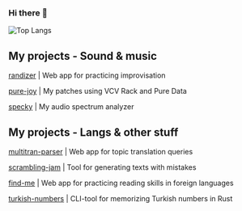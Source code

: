 ### Hi there 👋

![Top Langs](https://github-readme-stats.vercel.app/api/top-langs/?username=grt-pretender&hide_progress=true)

<!--
**grt-pretender/grt-pretender** is a ✨ _special_ ✨ repository because its `README.md` (this file) appears on your GitHub profile.

Here are some ideas to get you started:

- 🔭 I’m currently working on ...
- 🌱 I’m currently learning ...
- 👯 I’m looking to collaborate on ...
- 🤔 I’m looking for help with ...
- 💬 Ask me about ...
- 📫 How to reach me: ...
- 😄 Pronouns: ...
- ⚡ Fun fact: ...
![CodePen](https://img.shields.io/badge/Codepen-000000?style=for-the-badge&logo=codepen&logoColor=white)
![LeetCode](https://img.shields.io/badge/LeetCode-000000?style=for-the-badge&logo=LeetCode&logoColor=#d16c06)
![Telegram](https://img.shields.io/badge/Telegram-2CA5E0?style=for-the-badge&logo=telegram&logoColor=white)
[daria_cc](https://t.me/daria_cc) 
![Gmail](https://img.shields.io/badge/Gmail-D14836?style=for-the-badge&logo=gmail&logoColor=white)
dmetafrasis@gmail.com
![Kaggle](https://img.shields.io/badge/Kaggle-035a7d?style=for-the-badge&logo=kaggle&logoColor=white)
gr8pretender

![Anaconda](https://img.shields.io/badge/Anaconda-%2344A833.svg?style=for-the-badge&logo=anaconda&logoColor=white)
![Keras](https://img.shields.io/badge/Keras-%23D00000.svg?style=for-the-badge&logo=Keras&logoColor=white)
![PyTorch](https://img.shields.io/badge/PyTorch-%23EE4C2C.svg?style=for-the-badge&logo=PyTorch&logoColor=white)

![Python](https://img.shields.io/badge/python-3670A0?style=for-the-badge&logo=python&logoColor=ffdd54)
![Rust](https://img.shields.io/badge/rust-%23000000.svg?style=for-the-badge&logo=rust&logoColor=white)
![Go](https://img.shields.io/badge/go-%2300ADD8.svg?style=for-the-badge&logo=go&logoColor=white)
![CSS3](https://img.shields.io/badge/css3-%231572B6.svg?style=for-the-badge&logo=css3&logoColor
-->

## My projects - Sound & music

<!--
[chekhov_gen](https://github.com/grt-pretender/chekhov_gen/) | Content generation for social media using Chekhov`s letters
[scramble-jam](https://github.com/grt-pretender/scramble-jam/) | Tool for data scrambling using Go
[keyword-classifier](https://github.com/grt-pretender/keyword-classifier) | Glossary generator (patent documentation) 
[sverchok-scripts](https://github.com/grt-pretender/sverchok-scripts) | Code for 3d concept art projects in Blender

[chekhov_gen](https://github.com/grt-pretender/chekhov_gen/) | Content generator for social media using Chekhov`s letters
[find-tram](https://github.com/grt-pretender/find-tram/) | Прогноз прибытия трамваев, Новосибирск
[sport-scraper](https://github.com/grt-pretender/sport-scraper) | Jupyter Notebook for exploring sport TV channel playlist

-->


[randizer](https://github.com/grt-pretender/randizer/) | Web app for practicing improvisation

[pure-joy](https://github.com/grt-pretender/pure-joy/) | My patches using VCV Rack and Pure Data

[specky](https://github.com/grt-pretender/specky) | My audio spectrum analyzer



## My projects - Langs & other stuff 

[multitran-parser](https://github.com/grt-pretender/multitran-parser/) | Web app for topic translation queries

[scrambling-jam](https://github.com/grt-pretender/scrambling-jam) | Tool for generating texts with mistakes

[find-me](https://github.com/grt-pretender/find-me/) | Web app for practicing reading skills in foreign languages

[turkish-numbers](https://github.com/grt-pretender/turkish-numbers/) | CLI-tool for memorizing Turkish numbers in Rust


<!--
## My studies & challenges
<!--
[genuary-2021](https://github.com/grt-pretender/genuary-2021/) | Entries for generative art challenge

[yeni-fiil](https://github.com/grt-pretender/yeni-fiil/) | Guessing game for memorizing Turkish verb forms
[reading-sicp](https://github.com/grt-pretender/reading-sicp/) | Solutions to some exercises from "Structure and Interpretation of Computer Programs"
[ds-linear-algebra](https://github.com/grt-pretender/ds-linear-algebra) | Solutions to Mike X Cohen`s "Practical Linear Algebra for Data Science"
[probability-land](https://github.com/grt-pretender/probability-land/) | Stats, probs, etc. 

[modelland](https://github.com/grt-pretender/modelland/) | A collection of ML models, different cases

[inside-robotics](https://github.com/grt-pretender/inside-robotics) | Different simulations & exercises for Russ Tedrake's MIT courses

[cs50-ai](https://github.com/grt-pretender/cs50-ai/) | Algos/projects for CS50's "Introduction to Artificial Intelligence with Python"

[messier-rust](https://github.com/grt-pretender/messier-rust/) | Exercises from Ric Messier's "Beginning Rust Programming"

-->
<!--

[ds-linear-algebra](https://github.com/grt-pretender/ds-linear-algebra) | Solutions to Mike X Cohen`s "Practical Linear Algebra for Data Science"
[think-dsp-ex](https://github.com/grt-pretender/think-dsp-ex/) | Solutions to "Think DSP. Digital Signal Processing in Python"
[reading-kernighan-ritchie](https://github.com/grt-pretender/reading-kernighan-ritchie/) | Solutions to exercises
[codewars-jam](https://github.com/grt-pretender/codewars-jam/) 
[leetcode-snippets](https://github.com/grt-pretender/leetcode-snippets/)
[advent-of-code](https://github.com/grt-pretender/advent-of-code/) 


-->





